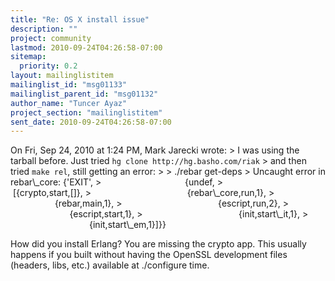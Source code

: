 ```yaml
---
title: "Re: OS X install issue"
description: ""
project: community
lastmod: 2010-09-24T04:26:58-07:00
sitemap:
  priority: 0.2
layout: mailinglistitem
mailinglist_id: "msg01133"
mailinglist_parent_id: "msg01132"
author_name: "Tuncer Ayaz"
project_section: "mailinglistitem"
sent_date: 2010-09-24T04:26:58-07:00
---
```



On Fri, Sep 24, 2010 at 1:24 PM, Mark Jarecki wrote:
&gt; I was using the tarball before. Just tried `hg clone http://hg.basho.com/riak`
&gt; and then tried `make rel`, still getting an error:
&gt;
&gt; ./rebar get-deps
&gt; Uncaught error in rebar\\_core: {'EXIT',
&gt;                                  {undef,
&gt;                                      [{crypto,start,[]},
&gt;                                       {rebar\\_core,run,1},
&gt;                                       {rebar,main,1},
&gt;                                       {escript,run,2},
&gt;                                       {escript,start,1},
&gt;                                       {init,start\\_it,1},
&gt;                                       {init,start\\_em,1}]}}

How did you install Erlang?
You are missing the crypto app.
This usually happens if you built without having the OpenSSL
development files (headers, libs, etc.) available at ./configure time.

